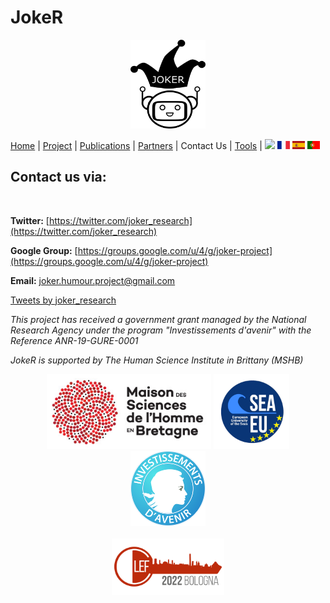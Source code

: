 # JokeR
<p align="center">
  <img src="../img/Joker.png" width="120" height="142">
</p>

[Home](index) | [Project](project) | [Publications](publications) | [Partners](partners) | Contact Us | [Tools](tools) | [<img src="../img/drapeau EN.png" width="20">](https://lepocci.github.io/joker-/EN/index) [<img src="../img/drapeau FR.png" width="20">](https://lepocci.github.io/joker-/FR/index)  [<img src="../img/drapeau ES.png" width="20">](https://lepocci.github.io/joker-/ES/index)  [<img src="../img/drapeau PT.png" width="20">](https://lepocci.github.io/joker-/PT/index) 
<br>

## Contact us via:
<br>

**Twitter:** [https://twitter.com/joker_research](https://twitter.com/joker_research)

**Google Group:** [https://groups.google.com/u/4/g/joker-project](https://groups.google.com/u/4/g/joker-project)

**Email:** [joker.humour.project@gmail.com](mailto:joker.humour.project@gmail.com)

<a class="twitter-timeline" href="https://twitter.com/joker_research?ref_src=twsrc%5Etfw">Tweets by joker_research</a> <script async src="https://platform.twitter.com/widgets.js" charset="utf-8"></script>

<p>
<em>This project has received a government grant managed by the National Research Agency under the program "Investissements d'avenir" with the Reference ANR-19-GURE-0001</em>
</p>
<p>
<em>JokeR is supported by The Human Science Institute in Brittany (MSHB)</em>
</p>
<div align="center">
  <a href="https://www.mshb.fr"><img src="../img/MSHB.jpg" height="120"></a>
  <a href="https://sea-eu.org/?lang=fr"><img src="../img/SEA-EU.png" height="120"></a>
  <a href="https://www.gouvernement.fr/le-programme-d-investissements-d-avenir"><img src="../img/Investissement avenir.jpeg" height="120"></a>
</div>
<br />
<div align="center">
  <a href="https://clef2022.clef-initiative.eu/index.php"><img src="../img/CLEF2022.png" height="90"></a> 
</div>
